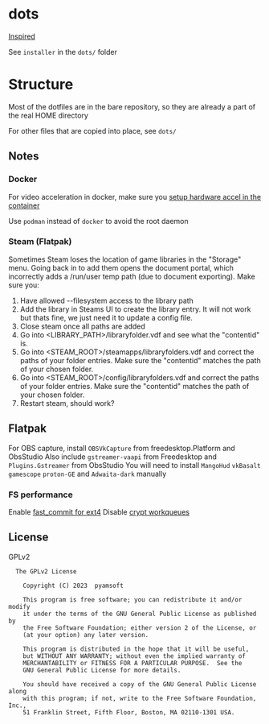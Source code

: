 # dots

[Inspired](https://www.atlassian.com/git/tutorials/dotfiles)

See `installer` in the `dots/` folder

# Structure

Most of the dotfiles are in the bare repository, so they are
already a part of the real HOME directory

For other files that are copied into place, see `dots/`

## Notes

### Docker
For video acceleration in docker, make sure you
[setup hardware accel in the container](https://jellyfin.org/docs/general/administration/hardware-acceleration#hardware-acceleration-on-docker-linux)

Use `podman` instead of `docker` to avoid the root daemon

### Steam (Flatpak)

Sometimes Steam loses the location of game libraries in the "Storage" menu. Going back in to add them
opens the document portal, which incorrectly adds a /run/user temp path (due to document exporting).
Make sure you:

1. Have allowed --filesystem access to the library path
2. Add the library in Steams UI to create the library entry. It will not work but thats fine, we just
   need it to update a config file.
3. Close steam once all paths are added
4. Go into <LIBRARY_PATH>/libraryfolder.vdf and see what the "contentid" is.
5. Go into <STEAM_ROOT>/steamapps/libraryfolders.vdf and correct the paths of your folder entries.
   Make sure the "contentid" matches the path of your chosen folder.
6. Go into <STEAM_ROOT>/config/libraryfolders.vdf and correct the paths of your folder entries.
   Make sure the "contentid" matches the path of your chosen folder.
7. Restart steam, should work?

## Flatpak

For OBS capture, install `OBSVkCapture` from freedesktop.Platform and ObsStudio
Also include `gstreamer-vaapi` from Freedesktop and `Plugins.Gstreamer` from ObsStudio
You will need to install `MangoHud` `vkBasalt` `gamescope` `proton-GE` and `Adwaita-dark` manually

### FS performance
Enable [fast_commit for ext4](https://wiki.archlinux.org/title/Ext4#Enabling_fast_commit_in_existing_filesystems)
Disable [crypt workqueues](https://wiki.archlinux.org/title/Dm-crypt/Specialties)

## License

GPLv2

```
  The GPLv2 License

    Copyright (C) 2023  pyamsoft

    This program is free software; you can redistribute it and/or modify
    it under the terms of the GNU General Public License as published by
    the Free Software Foundation; either version 2 of the License, or
    (at your option) any later version.

    This program is distributed in the hope that it will be useful,
    but WITHOUT ANY WARRANTY; without even the implied warranty of
    MERCHANTABILITY or FITNESS FOR A PARTICULAR PURPOSE.  See the
    GNU General Public License for more details.

    You should have received a copy of the GNU General Public License along
    with this program; if not, write to the Free Software Foundation, Inc.,
    51 Franklin Street, Fifth Floor, Boston, MA 02110-1301 USA.
```
